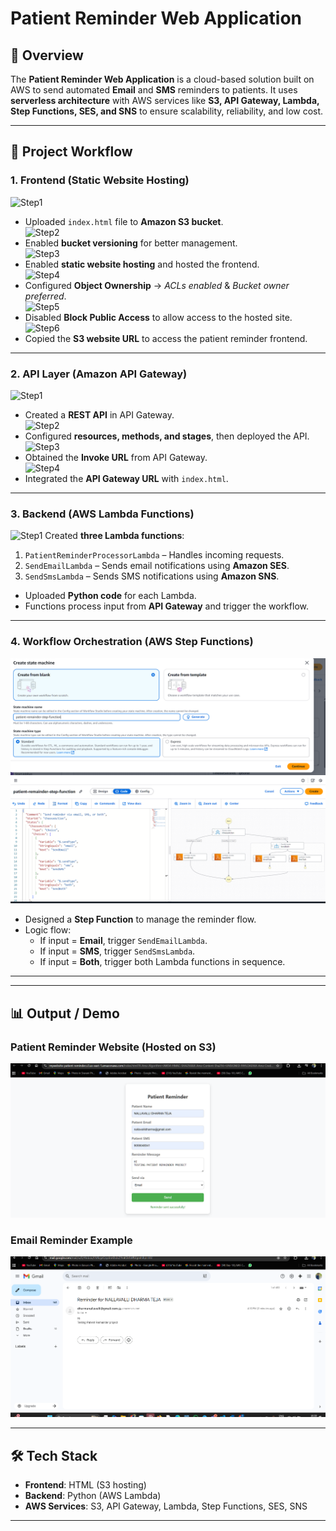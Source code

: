# Patient Reminder Web Application

## 📌 Overview  
The **Patient Reminder Web Application** is a cloud-based solution built on AWS to send automated **Email** and **SMS** reminders to patients. It uses **serverless architecture** with AWS services like **S3, API Gateway, Lambda, Step Functions, SES, and SNS** to ensure scalability, reliability, and low cost.

---

## 🚀 Project Workflow  

### 1. Frontend (Static Website Hosting)  
![Step1](images/Screenshot%2025-09-06%204114.png)
- Uploaded `index.html` file to **Amazon S3 bucket**.  
![Step2](images/Screenshot%2025-09-06%204154.png)
- Enabled **bucket versioning** for better management.  
![Step3](images/Screenshot%2025-09-06%204325.png)
- Enabled **static website hosting** and hosted the frontend.  
![Step4](images/Screenshot%2025-09-06%204608.png)
- Configured **Object Ownership** → *ACLs enabled* & *Bucket owner preferred*.  
![Step5](images/Screenshot%2025-09-06%204445.png)
- Disabled **Block Public Access** to allow access to the hosted site.  
![Step6](images/Screenshot%2025-09-06%204722.png)
- Copied the **S3 website URL** to access the patient reminder frontend. 

---


### 2. API Layer (Amazon API Gateway)  
![Step1](images/Screenshot%2025-09-06%205001.png)
- Created a **REST API** in API Gateway.  
![Step2](images/Screenshot%2025-09-06%205255.png)
- Configured **resources, methods, and stages**, then deployed the API.  
![Step3](images/Screenshot%2025-09-06%205758.png)
- Obtained the **Invoke URL** from API Gateway.  
![Step4](images/Screenshot%2025-09-06%20160352.png)
- Integrated the **API Gateway URL** with `index.html`.   

---


### 3. Backend (AWS Lambda Functions)  
![Step1](images/Screenshot%2025-09-06%20160624.png)
Created **three Lambda functions**:  
1. `PatientReminderProcessorLambda` – Handles incoming requests.  
2. `SendEmailLambda` – Sends email notifications using **Amazon SES**.  
3. `SendSmsLambda` – Sends SMS notifications using **Amazon SNS**.  

- Uploaded **Python code** for each Lambda.  
- Functions process input from **API Gateway** and trigger the workflow.  

---

### 4. Workflow Orchestration (AWS Step Functions)  
![Step1](images/Screenshot%202025-09-06%20161117.png)
![Step2](images/Screenshot%202025-09-06%20161437.png)  
- Designed a **Step Function** to manage the reminder flow.  
- Logic flow:  
  - If input = **Email**, trigger `SendEmailLambda`.  
  - If input = **SMS**, trigger `SendSmsLambda`.  
  - If input = **Both**, trigger both Lambda functions in sequence.   

---

---

## 📊 Output / Demo

### Patient Reminder Website (Hosted on S3)
![Patient Reminder Website](images/Screenshot%202025-09-06%20162602.png)

### Email Reminder Example
![Email Reminder](images/Screenshot%202025-09-06%20163050.png)


---

## 🛠️ Tech Stack  
- **Frontend**: HTML (S3 hosting)  
- **Backend**: Python (AWS Lambda)  
- **AWS Services**: S3, API Gateway, Lambda, Step Functions, SES, SNS  

---

